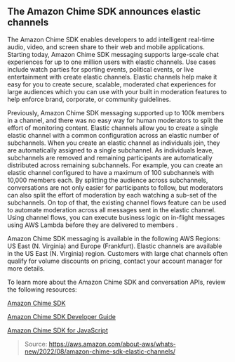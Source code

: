 ## The Amazon Chime SDK announces elastic channels

The Amazon Chime SDK enables developers to add intelligent real-time audio, video, and screen share to their web and mobile applications. Starting today, Amazon Chime SDK messaging supports large-scale chat experiences for up to one million users with elastic channels. Use cases include watch parties for sporting events, political events, or live entertainment with create elastic channels. Elastic channels help make it easy for you to create secure, scalable, moderated chat experiences for large audiences which you can use with your built in moderation features to help enforce brand, corporate, or community guidelines.

Previously, Amazon Chime SDK messaging supported up to 100k members in a channel, and there was no easy way for human moderators to split the effort of monitoring content. Elastic channels allow you to create a single elastic channel with a common configuration across an elastic number of subchannels. When you create an elastic channel as individuals join, they are automatically assigned to a single subchannel. As individuals leave, subchannels are removed and remaining participants are automatically distributed across remaining subchannels. For example, you can create an elastic channel configured to have a maximum of 100 subchannels with 10,000 members each. By splitting the audience across subchannels, conversations are not only easier for participants to follow, but moderators can also split the effort of moderation by each watching a sub-set of the subchannels. On top of that, the existing channel flows feature can be used to automate moderation across all messages sent in the elastic channel. Using channel flows, you can execute business logic on in-flight messages using AWS Lambda before they are delivered to members .

Amazon Chime SDK messaging is available in the following AWS Regions: US East (N. Virginia) and Europe (Frankfurt). Elastic channels are available in the US East (N. Virginia) region. Customers with large chat channels often qualify for volume discounts on pricing, contact your account manager for more details.

To learn more about the Amazon Chime SDK and conversation APIs, review the following resources:

[Amazon Chime SDK](https://aws.amazon.com/chime/chime-sdk/)

[Amazon Chime SDK Developer Guide](https://docs.aws.amazon.com/chime/latest/dg/using-the-messaging-sdk.html)

[Amazon Chime SDK for JavaScript](https://github.com/aws/amazon-chime-sdk-js/blob/master/README.md)

> Source: https://aws.amazon.com/about-aws/whats-new/2022/08/amazon-chime-sdk-elastic-channels/